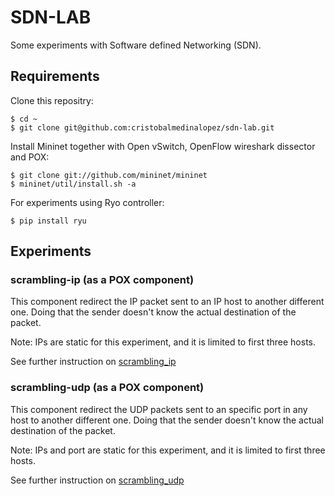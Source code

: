 # SDN-LAB
Some experiments with Software defined Networking (SDN).

## Requirements
Clone this repositry:
```
$ cd ~
$ git clone git@github.com:cristobalmedinalopez/sdn-lab.git
```

Install Mininet together with Open vSwitch, OpenFlow wireshark dissector and POX:

```
$ git clone git://github.com/mininet/mininet
$ mininet/util/install.sh -a
```

For experiments using Ryo controller:
```
$ pip install ryu
```

## Experiments

### scrambling-ip (as a POX component)
This component redirect the IP packet sent to an IP host to another different one. Doing that the sender doesn't know the actual destination of the packet.

Note: IPs are static for this experiment, and it is limited to first three hosts.

See further instruction on [scrambling_ip](scrambling_ip)

### scrambling-udp (as a POX component)
This component redirect the UDP packets sent to an specific port in any host to another different one. Doing that the sender doesn't know the actual destination of the packet.

Note: IPs and port are static for this experiment, and it is limited to first three hosts.

See further instruction on [scrambling_udp](scrambling_udp)
